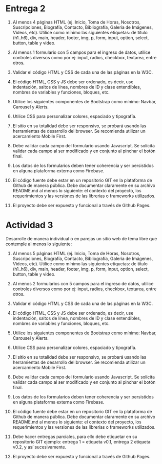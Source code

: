 # Entrega 2

1. Al menos 4 páginas HTML (ej. Inicio, Toma de Horas, Nosotros, Suscripciones, Biografía, Contacto, Bibliografía, Galería de Imágenes, Videos, etc). Utilice como mínimo las siguientes etiquetas: de título (h1..h6), div, main, header, footer, img, p, form, input, option, select, button, table y video.

2. Al menos 1 formulario con 5 campos para el ingreso de datos, utilice controles diversos como por ej: input, radios, checkbox, textarea, entre otros.

3. Validar el código HTML y CSS de cada una de las páginas en la W3C.

4. El código HTML, CSS y JS debe ser ordenado, es decir, use indentación, saltos de línea, nombres de ID y clase entendibles, nombres de variables y funciones, bloques, etc.

5. Utilice los siguientes componentes de Bootstrap como mínimo: Navbar, Carousel y Alerts.

6. Utilice CSS para personalizar colores, espaciado y tipografía.

7. El sitio en su totalidad debe ser responsivo, se probará usando las herramientas de desarrollo del browser. Se recomienda utilizar un acercamiento Mobile First.

8. Debe validar cada campo del formulario usando Javascript. Se solicita validar cada campo al ser modificado y en conjunto al pinchar el botón final.

9. Los datos de los formularios deben tener coherencia y ser persistidos en alguna plataforma externa como Firebase.

10. El código fuente debe estar en un repositorio GIT en la plataforma de Github de manera pública. Debe documentar claramente en su archivo README.md al menos lo siguiente: el contexto del proyecto, los requerimientos y las versiones de las librerías o frameworks utilizados.

11. El proyecto debe ser expuesto y funcional a través de Github Pages.

# Actividad 3
Desarrolle de manera individual o en parejas un sitio web de tema libre que contemple al menos lo siguiente:

1. Al menos 5 páginas HTML (ej. Inicio, Toma de Horas, Nosotros, Suscripciones, Biografía, Contacto, Bibliografía, Galería de Imágenes, Videos, etc). Utilice como mínimo las siguientes etiquetas: de título (h1..h6), div, main, header, footer, img, p, form, input, option, select, button, table y video.

2. Al menos 2 formularios con 5 campos para el ingreso de datos, utilice controles diversos como por ej: input, radios, checkbox, textarea, entre otros.

3. Validar el código HTML y CSS de cada una de las páginas en la W3C.

4. El código HTML, CSS y JS debe ser ordenado, es decir, use indentación, saltos de línea, nombres de ID y clase entendibles, nombres de variables y funciones, bloques, etc.

5. Utilice los siguientes componentes de Bootstrap como mínimo: Navbar, Carousel y Alerts.

6. Utilice CSS para personalizar colores, espaciado y tipografía.

7. El sitio en su totalidad debe ser responsivo, se probará usando las herramientas de desarrollo del browser. Se recomienda utilizar un acercamiento Mobile First.

8. Debe validar cada campo del formulario usando Javascript. Se solicita validar cada campo al ser modificado y en conjunto al pinchar el botón final.

9. Los datos de los formularios deben tener coherencia y ser persistidos en alguna plataforma externa como Firebase.

10. El código fuente debe estar en un repositorio GIT en la plataforma de Github de manera pública. Debe documentar claramente en su archivo README.md al menos lo siguiente: el contexto del proyecto, los requerimientos y las versiones de las librerías o frameworks utilizados.

11. Debe hacer entregas parciales, para ello debe etiquetar en su repositorio GIT ejemplo: entrega 1 = etiqueta v0.1, entrega 2 etiqueta v0.2, y así sucesivamente.

12. El proyecto debe ser expuesto y funcional a través de Github Pages.
